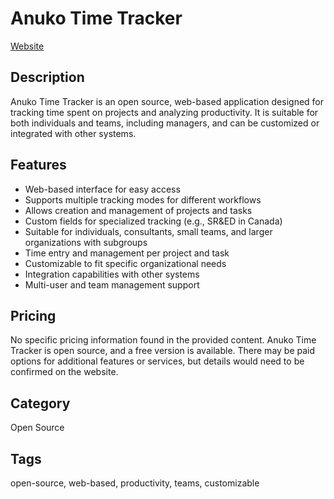 # Anuko Time Tracker

[Website](https://www.anuko.com/time_tracker/)

## Description
Anuko Time Tracker is an open source, web-based application designed for tracking time spent on projects and analyzing productivity. It is suitable for both individuals and teams, including managers, and can be customized or integrated with other systems.

## Features
- Web-based interface for easy access
- Supports multiple tracking modes for different workflows
- Allows creation and management of projects and tasks
- Custom fields for specialized tracking (e.g., SR&ED in Canada)
- Suitable for individuals, consultants, small teams, and larger organizations with subgroups
- Time entry and management per project and task
- Customizable to fit specific organizational needs
- Integration capabilities with other systems
- Multi-user and team management support

## Pricing
No specific pricing information found in the provided content. Anuko Time Tracker is open source, and a free version is available. There may be paid options for additional features or services, but details would need to be confirmed on the website.

## Category
Open Source

## Tags
open-source, web-based, productivity, teams, customizable